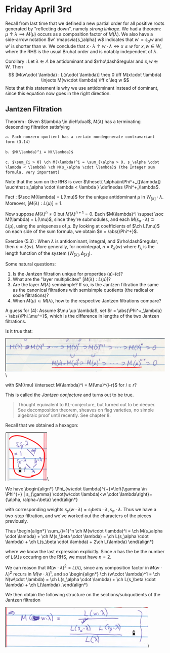 # Friday April 3rd

Recall from last time that we defined a new partial order for all positive roots generated by "reflecting down", namely *strong linkage*.
We had a theorem: $\mu \uparrow \lambda \implies M(\mu)$ occurs as a composition factor of $M(\lambda)$.
We also have a side-arrow notation $w' \mapsvia{s_\alpha} w$ indicates that $w' = s_\alpha w$ and $w'$ is shorter than $w$.
We conclude that $x\cdot \lambda \uparrow w\cdot \lambda \iff x\leq w$ for $x, w\in W$, where the RHS is the usual Bruhat order and is notably independent of $\lambda$.

Corollary
:   Let $\lambda \in \Lambda$ be antidominant and $\rho\dash$regular and $x, w\in W$.
    Then
    $$
    [M(w\cdot \lambda) : L(x\cdot \lambda)] \neq 0 \iff M(x\cdot \lambda) \injects M(w\cdot \lambda) \iff x \leq w
    $$
Note that this statement is why we use antidominant instead of dominant, since this equation now goes in the right direction.

## Jantzen Filtration

Theorem
:   Given $\lambda \in \lieh\dual$, $M(\lambda)$ has a terminating descending filtration satisfying

    a. Each nonzero quotient has a certain nondegenerate contravariant form (3.14)

    b. $M(\lambda)^i = N(\lambda)$

    c. $\sum_{i > 0} \ch M(\lambda)^i = \sum_{\alpha > 0, s_\alpha \cdot \lambda < \lambda} \ch M(s_\alpha \cdot \lambda)$ (the Integer sum formula, very important)

Note that the sum on the RHS is over $\theset{ \alpha\in\Phi^+_{[\lambda]} \suchthat s_\alpha \cdot \lambda < \lambda } \definedas \Phi^+_\lambda$.

Fact
:   $\soc M(\lambda) = L(\mu)$ for the unique antidominant $\mu$ in $W_{[\lambda]}\cdot \lambda$.
    Moreover, $[M(\lambda) : L(\mu)] = 1$.

Now suppose $M(\lambda)^n \neq 0$ but $M(\lambda)^{n+1} = 0$.
Each $M(\lambda)^i \supset \soc M(\lambda) = L(\mu)$, since they're submodules, and each $M(s_\alpha \cdot \lambda) \supset L(\mu)$, using the uniqueness of $\mu$.
By looking at coefficients of $\ch L(\mu)$ on each side of the sum formula, we obtain $n = \abs{\Phi^+}$.

Exercise (5.3)
:   When $\lambda$ is antidominant, integral, and $\rho\dash$regular, then $n = \ell(w)$.
    More generally, for nonintegral, $n = \ell_\lambda(w)$ where $\ell_\lambda$ is the length function of the system $(W_{[\lambda]}, \Delta_{[\lambda]})$.

Some natural questions:

1. Is the Jantzen filtration unique for properties (a)-(c)?
2. What are the "layer multiplicites" $[M(\lambda): L(\mu)]$?
3. Are the layer $M(\lambda)$ semisimple?
    If so, is the Jantzen filtration the same as the canonical filtrations with semisimple quotients (the radical or socle filtrations)?
4. When $M(\mu) \subset M(\lambda)$, how to the respective Jantzen filtrations compare?

A guess for (4):
Assume $\mu \up \lambda$, set $r = \abs{\Phi^+_\lambda} - \abs{\Phi_\mu^+}$, which is the difference in lengths of the two Jantzen filtrations.

Is it true that:

![Image](figures/2020-04-03-09:28.png)\

with $M(\mu) \intersect M(\lambda)^i = M(\mu)^{i-r}$ for $i\geq r$?

This is called the *Jantzen conjecture* and turns out to be true.

> Thought equivalent to KL-conjecture, but turned out to be deeper.
> See decomposition theorem, sheaves on flag varieties, no simple algebraic proof until recently.
> See chapter 8.

Recall that we obtained a hexagon:

![Image](figures/2020-04-03-09:32.png)\

We have
\begin{align*}
\Phi_{w\cdot \lambda}^{+}=\left\{\gamma \in \Phi^{+} | s_{\gamma} \cdot(w\cdot \lambda)<w \cdot \lambda\right\}=\{\alpha, \alpha+\beta\}
\end{align*}

with corresponding weights $s_\gamma(w\cdot \lambda) = s_|beta \cdot \lambda, s_\alpha \cdot \lambda$.
Thus we have a two-step filtration, and we've worked out the characters of the pieces previously.

Thus
\begin{align*}
\sum_{i=1}^n \ch M(w\cdot \lambda)^i = \ch M(s_\alpha \cdot \lambda) + \ch M(s_\beta \cdot \lambda)
= \ch L(s_\alpha \cdot \lambda) + \ch L(s_\beta \cdot \lambda) + 2\ch L(\lambda)
\end{align*}

where we know the last expression explicitly.
Since $n$ has the be the number of $L(\lambda)$s occuring on the RHS, we must have $n=2$.

We can reason that $M(w\cdot \lambda)^2 = L(\lambda)$, since any composition factor in $M(w\cdot \lambda)^2$ recurs in $M(w\cdot \lambda)^1$, and so
\begin{align*}
\ch (w\cdot \lambda)^1 = \ch N(w\cdot \lambda) = \ch L(s_\alpha \cdot \lambda) + \ch L(s_\beta \cdot \lambda) + \ch L(\lambda)
.\end{align*}

We then obtain the following structure on the sections/subquotients of the Jantzen filtration

![Image](figures/2020-04-03-09:39.png)\


